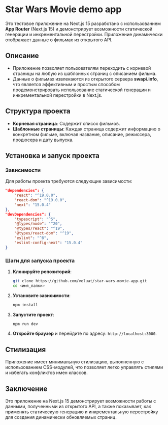 # Star Wars Movie demo app

Это тестовое приложение на Next.js 15 разработано с использованием **App Router** (Next.js 15) и демонстрирует возможности статической генерации и инкрементальной перестройки. Приложение динамически отображает данные о фильмах из открытого API.

## Описание

- Приложение позволяет пользователям переходить с корневой страницы на любую из шаблонных страниц с описанием фильма.
- Данные о фильмах извлекаются из открытого сервера **swapi.info**, что является эффективным и простым способом продемонстрировать использование статической генерации и инкрементальной перестройки в Next.js.

## Структура проекта

- **Корневая страница**: Содержит список фильмов.
- **Шаблонные страницы**: Каждая страница содержит информацию о конкретном фильме, включая название, описание, режиссера, продюсера и дату выпуска.

## Установка и запуск проекта

### Зависимости

Для работы проекта требуются следующие зависимости:

```json
"dependencies": {
    "react": "^19.0.0",
    "react-dom": "^19.0.0",
    "next": "15.0.4"
},
"devDependencies": {
    "typescript": "^5",
    "@types/node": "^20",
    "@types/react": "^19",
    "@types/react-dom": "^19",
    "eslint": "^8",
    "eslint-config-next": "15.0.4"
}
```

### Шаги для запуска проекта

1. **Клонируйте репозиторий**:
   ```bash
   git clone https://github.com/veluat/star-wars-movie-app.git
   cd <имя_папки>
   ```

2. **Установите зависимости**:
   ```bash
   npm install
   ```

3. **Запустите проект**:
   ```bash
   npm run dev
   ```

4. **Откройте браузер** и перейдите по адресу: `http://localhost:3000`.

## Стилизация

Приложение имеет минимальную стилизацию, выполненную с использованием CSS-модулей, что позволяет легко управлять стилями и избегать конфликтов имен классов.

## Заключение

Это приложение на Next.js 15 демонстрирует возможности работы с данными, полученными из открытого API, а также показывает, как применять статическую генерацию и инкрементальную перестройку для создания динамически обновляемых страниц.
